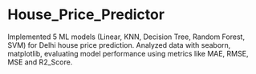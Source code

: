 # House_Price_Predictor
Implemented 5 ML models (Linear, KNN, Decision Tree, Random Forest, SVM) for Delhi house price prediction. Analyzed data with seaborn, matplotlib, evaluating model performance using metrics like MAE, RMSE, MSE and R2_Score.
